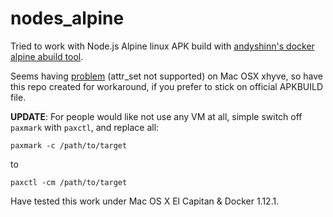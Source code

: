 # nodes_alpine

Tried to work with Node.js Alpine linux APK build with [andyshinn's docker alpine abuild tool](https://github.com/andyshinn/docker-alpine-abuild). 

Seems having [problem](https://github.com/andyshinn/docker-alpine-abuild/issues/9) (attr_set not supported) on Mac OSX xhyve, so have this repo created for workaround, if you prefer to stick on official APKBUILD file.

**UPDATE**: For people would like not use any VM at all, simple switch off `paxmark` with `paxctl`, and replace all:

```
paxmark -c /path/to/target
```

to

```
paxctl -cm /path/to/target
```

Have tested this work under Mac OS X El Capitan & Docker 1.12.1.
